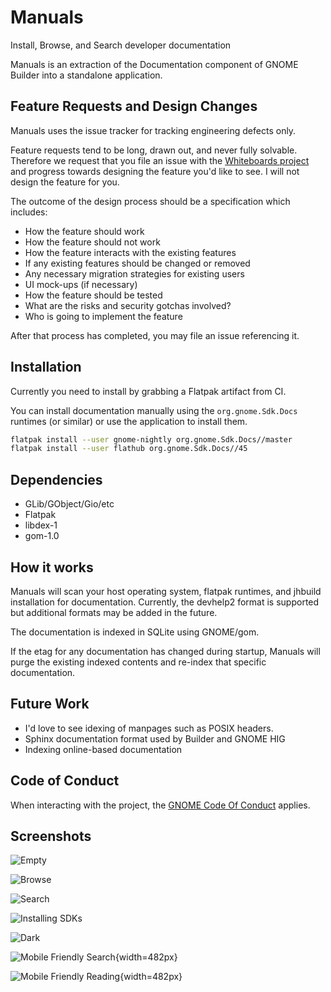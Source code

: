 # Manuals

Install, Browse, and Search developer documentation

Manuals is an extraction of the Documentation component of GNOME Builder
into a standalone application.

## Feature Requests and Design Changes

Manuals uses the issue tracker for tracking engineering defects only.

Feature requests tend to be long, drawn out, and never fully solvable.
Therefore we request that you file an issue with the
[Whiteboards project](https://gitlab.gnome.org/Teams/Design/whiteboards/)
and progress towards designing the feature you'd like to see. I will not design
the feature for you.

The outcome of the design process should be a specification which includes:

 * How the feature should work
 * How the feature should not work
 * How the feature interacts with the existing features
 * If any existing features should be changed or removed
 * Any necessary migration strategies for existing users
 * UI mock-ups (if necessary)
 * How the feature should be tested
 * What are the risks and security gotchas involved?
 * Who is going to implement the feature

After that process has completed, you may file an issue referencing it.

## Installation

Currently you need to install by grabbing a Flatpak artifact from CI.

You can install documentation manually using the `org.gnome.Sdk.Docs`
runtimes (or similar) or use the application to install them.

```sh
flatpak install --user gnome-nightly org.gnome.Sdk.Docs//master
flatpak install --user flathub org.gnome.Sdk.Docs//45
```

## Dependencies

 * GLib/GObject/Gio/etc
 * Flatpak
 * libdex-1
 * gom-1.0

## How it works

Manuals will scan your host operating system, flatpak runtimes, and jhbuild
installation for documentation. Currently, the devhelp2 format is supported
but additional formats may be added in the future.

The documentation is indexed in SQLite using GNOME/gom.

If the etag for any documentation has changed during startup, Manuals will
purge the existing indexed contents and re-index that specific documentation.

## Future Work

 * I'd love to see idexing of manpages such as POSIX headers.
 * Sphinx documentation format used by Builder and GNOME HIG
 * Indexing online-based documentation

## Code of Conduct

When interacting with the project, the [GNOME Code Of Conduct](https://conduct.gnome.org/) applies.

## Screenshots

![Empty](https://gitlab.gnome.org/GNOME/manuals/-/raw/main/data/screenshots/empty.png)

![Browse](https://gitlab.gnome.org/GNOME/manuals/-/raw/main/data/screenshots/browse.png)

![Search](https://gitlab.gnome.org/GNOME/manuals/-/raw/main/data/screenshots/search.png)

![Installing SDKs](https://gitlab.gnome.org/GNOME/manuals/-/raw/main/data/screenshots/install.png)

![Dark](https://gitlab.gnome.org/GNOME/manuals/-/raw/main/data/screenshots/dark.png)

![Mobile Friendly Search](https://gitlab.gnome.org/GNOME/manuals/-/raw/main/data/screenshots/mobile-search.png){width=482px}

![Mobile Friendly Reading](https://gitlab.gnome.org/GNOME/manuals/-/raw/main/data/screenshots/mobile-display.png){width=482px}
